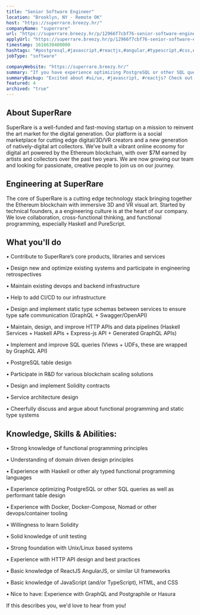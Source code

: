 ```yaml
---
title: "Senior Software Engineer"
location: "Brooklyn, NY - Remote OK"
host: "https://superrare.breezy.hr/"
companyName: "superrare"
url: "https://superrare.breezy.hr/p/12966f7cbf76-senior-software-engineer"
applyUrl: "https://superrare.breezy.hr/p/12966f7cbf76-senior-software-engineer/apply"
timestamp: 1616630400000
hashtags: "#postgresql,#javascript,#reactjs,#angular,#typescript,#css,#html,#ui/ux,#linux,#docker"
jobType: "software"

companyWebsite: "https://superrare.breezy.hr/"
summary: "If you have experience optimizing PostgreSQL or other SQL queries as well as performant table design, SuperRare is looking for someone with your skillset."
summaryBackup: "Excited about #ui/ux, #javascript, #reactjs? Check out this job post!"
featured: 4
archived: "true"
---
```


## About SuperRare

SuperRare is a well-funded and fast-moving startup on a mission to reinvent the art market for the digital generation. Our platform is a social marketplace for cutting edge digital/3D/VR creators and a new generation of natively-digital art collectors. We’ve built a vibrant online economy for digital art powered by the Ethereum blockchain, with over $7M earned by artists and collectors over the past two years. We are now growing our team and looking for passionate, creative people to join us on our journey.

## Engineering at SuperRare

The core of SuperRare is a cutting edge technology stack bringing together the Ethereum blockchain with immersive 3D and VR visual art. Started by technical founders, a a engineering culture is at the heart of our company. We love collaboration, cross-functional thinking, and functional programming, especially Haskell and PureScript.

## What you'll do

• Contribute to SuperRare’s core products, libraries and services

• Design new and optimize existing systems and participate in engineering retrospectives

• Maintain existing devops and backend infrastructure

• Help to add CI/CD to our infrastructure

• Design and implement static type schemas between services to ensure type safe communication (GraphQL + Swagger/OpenAPI)

• Maintain, design, and improve HTTP APIs and data pipelines (Haskell Services + Haskell APIs + Express-js API + Generated GraphQL APIs)

• Implement and improve SQL queries (Views + UDFs, these are wrapped by GraphQL API)

• PostgreSQL table design

• Participate in R&D for various blockchain scaling solutions

• Design and implement Solidity contracts

• Service architecture design

• Cheerfully discuss and argue about functional programming and static type systems

## Knowledge, Skills & Abilities:

• Strong knowledge of functional programming principles

• Understanding of domain driven design principles

• Experience with Haskell or other aly typed functional programming languages

• Experience optimizing PostgreSQL or other SQL queries as well as performant table design

• Experience with Docker, Docker-Compose, Nomad or other devops/container tooling

• Willingness to learn Solidity

• Solid knowledge of unit testing

• Strong foundation with Unix/Linux based systems

• Experience with HTTP API design and best practices

• Basic knowledge of ReactJS AngularJS, or similar UI frameworks

• Basic knowledge of JavaScript (and/or TypeScript), HTML, and CSS

• Nice to have: Experience with GraphQL and Postgraphile or Hasura

If this describes you, we'd love to hear from you!
